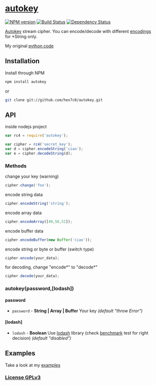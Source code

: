 # [autokey](http://supergiovane.tk/#/autokey)

[![NPM version](https://badge.fury.io/js/autokey.svg)](http://badge.fury.io/js/autokey)
[![Build Status](https://travis-ci.org/hex7c0/autokey.svg?branch=master)](https://travis-ci.org/hex7c0/autokey)
[![Dependency Status](https://david-dm.org/hex7c0/autokey/status.svg)](https://david-dm.org/hex7c0/autokey)

[Autokey](http://en.wikipedia.org/wiki/Autokey_cipher) stream cipher.
You can encode/decode with different [encodings](http://nodejs.org/api/buffer.html#apicontent) for *String only.

My original [python code](https://github.com/hex7c0/EncryptoPy/blob/master/modules/autokey.py)

## Installation

Install through NPM

```bash
npm install autokey
```
or
```bash
git clone git://github.com/hex7c0/autokey.git
```

## API

inside nodejs project
```js
var rc4 = require('autokey');

var cipher = rc4('secret_key');
var d = cipher.encodeString('ciao');
var e = cipher.decodeString(d);
```

### Methods

change your key (warning)
```js
cipher.change('foo');
```

encode string data
```js
cipher.encodeString('string');
```

encode array data
```js
cipher.encodeArray([49,50,51]);
```

encode buffer data
```js
cipher.encodeBuffer(new Buffer('ciao'));
```

encode string or byte or buffer (switch type)
```js
cipher.encode(your_data);
```

for decoding, change "encode*" to "decode*"
```js
cipher.decode(your_data);
```

### autokey(password,[lodash])

#### password

 - `password` - **String | Array | Buffer** Your key *(default "throw Error")*

#### [lodash]

 - `lodash` - **Boolean** Use [lodash](http://lodash.com/) library (check [benchmark](https://github.com/hex7c0/autokey/tree/master/test/benchmark.js) test for right decision) *(default "disabled")*

## Examples

Take a look at my [examples](https://github.com/hex7c0/autokey/tree/master/examples)

### [License GPLv3](http://opensource.org/licenses/GPL-3.0)
